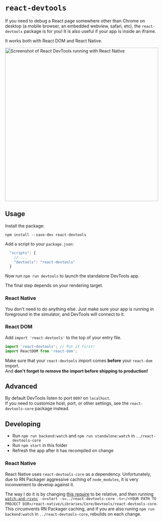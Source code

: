 # `react-devtools`

If you need to debug a React page somewhere other than Chrome on desktop (a mobile browser, an embedded webview, safari, etc), the `react-devtools` package is for you! It is also useful if your app is inside an iframe.

It works both with React DOM and React Native.

<img src="http://i.imgur.com/OZxWlyw.png" width="500" alt="Screenshot of React DevTools running with React Native">

## Usage

Install the package:

```
npm install --save-dev react-devtools
```

Add a script to your `package.json`:

```js
  "scripts": {
    // ...
    "devtools": "react-devtools"
  }
```

Now run `npm run devtools` to launch the standalone DevTools app.

The final step depends on your rendering target.

### React Native

You don't need to do anything else. Just make sure your app is running in foreground in the simulator, and DevTools will connect to it.

### React DOM

Add `import 'react-devtools'` to the top of your entry file.

```js
import 'react-devtools'; // Put it first!
import ReactDOM from 'react-dom';
```

Make sure that your `react-devtools` import comes **before** your `react-dom` import.  
And **don't forget to remove the import before shipping to production!**

## Advanced

By default DevTools listen to port `8097` on `localhost`.  
If you need to customize host, port, or other settings, see the `react-devtools-core` package instead.

## Developing

* Run `npm run backend:watch` and `npm run standalone:watch` in `../react-devtools-core`
* Run `npm start` in this folder
* Refresh the app after it has recompiled on change

### React Native

React Native uses `react-devtools-core` as a dependency.
Unfortunately, due to RN Packager aggressive caching of `node_modules`, it is very inconvenient to develop against it.

The way I do it is by changing [this require](https://github.com/facebook/react-native/blob/167ac4993ab86d15eabc2094f2749818b7659ebc/Libraries/Core/Devtools/setupDevtools.js#L18) to be relative, and then running [`watch-and-rsync`](https://www.npmjs.com/package/watch-and-rsync)` -o=start -s=../react-devtools-core -t=~/<YOUR PATH TO PROJECT DIR>/react-native/Libraries/Core/Devtools/react-devtools-core`. This circumvents RN Packager caching, and if you are also runing `npm run backend:watch` in `../react-devtools-core`, rebuilds on each change.
